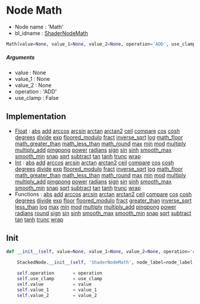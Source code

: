 # Node Math

- Node name : 'Math'
- bl_idname : [ShaderNodeMath](https://docs.blender.org/api/current/bpy.types.ShaderNodeMath.html)


``` python
Math(value=None, value_1=None, value_2=None, operation='ADD', use_clamp=False, node_label=None, node_color=None)
```
##### Arguments

- value : None
- value_1 : None
- value_2 : None
- operation : 'ADD'
- use_clamp : False

## Implementation

- [Float](/docs/GeoNodes/Float.md) : [abs](/docs/GeoNodes/Float.md#abs) [add](/docs/GeoNodes/Float.md#add) [arccos](/docs/GeoNodes/Float.md#arccos) [arcsin](/docs/GeoNodes/Float.md#arcsin) [arctan](/docs/GeoNodes/Float.md#arctan) [arctan2](/docs/GeoNodes/Float.md#arctan2) [ceil](/docs/GeoNodes/Float.md#ceil) [compare](/docs/GeoNodes/Float.md#compare) [cos](/docs/GeoNodes/Float.md#cos) [cosh](/docs/GeoNodes/Float.md#cosh) [degrees](/docs/GeoNodes/Float.md#degrees) [divide](/docs/GeoNodes/Float.md#divide) [exp](/docs/GeoNodes/Float.md#exp) [floored_modulo](/docs/GeoNodes/Float.md#floored_modulo) [fract](/docs/GeoNodes/Float.md#fract) [inverse_sqrt](/docs/GeoNodes/Float.md#inverse_sqrt) [log](/docs/GeoNodes/Float.md#log) [math_floor](/docs/GeoNodes/Float.md#math_floor) [math_greater_than](/docs/GeoNodes/Float.md#math_greater_than) [math_less_than](/docs/GeoNodes/Float.md#math_less_than) [math_round](/docs/GeoNodes/Float.md#math_round) [max](/docs/GeoNodes/Float.md#max) [min](/docs/GeoNodes/Float.md#min) [mod](/docs/GeoNodes/Float.md#mod) [multiply](/docs/GeoNodes/Float.md#multiply) [multiply_add](/docs/GeoNodes/Float.md#multiply_add) [pingpong](/docs/GeoNodes/Float.md#pingpong) [power](/docs/GeoNodes/Float.md#power) [radians](/docs/GeoNodes/Float.md#radians) [sign](/docs/GeoNodes/Float.md#sign) [sin](/docs/GeoNodes/Float.md#sin) [sinh](/docs/GeoNodes/Float.md#sinh) [smooth_max](/docs/GeoNodes/Float.md#smooth_max) [smooth_min](/docs/GeoNodes/Float.md#smooth_min) [snap](/docs/GeoNodes/Float.md#snap) [sqrt](/docs/GeoNodes/Float.md#sqrt) [subtract](/docs/GeoNodes/Float.md#subtract) [tan](/docs/GeoNodes/Float.md#tan) [tanh](/docs/GeoNodes/Float.md#tanh) [trunc](/docs/GeoNodes/Float.md#trunc) [wrap](/docs/GeoNodes/Float.md#wrap)
- [Int](/docs/GeoNodes/Int.md) : [abs](/docs/GeoNodes/Int.md#abs) [add](/docs/GeoNodes/Int.md#add) [arccos](/docs/GeoNodes/Int.md#arccos) [arcsin](/docs/GeoNodes/Int.md#arcsin) [arctan](/docs/GeoNodes/Int.md#arctan) [arctan2](/docs/GeoNodes/Int.md#arctan2) [ceil](/docs/GeoNodes/Int.md#ceil) [compare](/docs/GeoNodes/Int.md#compare) [cos](/docs/GeoNodes/Int.md#cos) [cosh](/docs/GeoNodes/Int.md#cosh) [degrees](/docs/GeoNodes/Int.md#degrees) [divide](/docs/GeoNodes/Int.md#divide) [exp](/docs/GeoNodes/Int.md#exp) [floored_modulo](/docs/GeoNodes/Int.md#floored_modulo) [fract](/docs/GeoNodes/Int.md#fract) [inverse_sqrt](/docs/GeoNodes/Int.md#inverse_sqrt) [log](/docs/GeoNodes/Int.md#log) [math_floor](/docs/GeoNodes/Int.md#math_floor) [math_greater_than](/docs/GeoNodes/Int.md#math_greater_than) [math_less_than](/docs/GeoNodes/Int.md#math_less_than) [math_round](/docs/GeoNodes/Int.md#math_round) [max](/docs/GeoNodes/Int.md#max) [min](/docs/GeoNodes/Int.md#min) [mod](/docs/GeoNodes/Int.md#mod) [multiply](/docs/GeoNodes/Int.md#multiply) [multiply_add](/docs/GeoNodes/Int.md#multiply_add) [pingpong](/docs/GeoNodes/Int.md#pingpong) [power](/docs/GeoNodes/Int.md#power) [radians](/docs/GeoNodes/Int.md#radians) [sign](/docs/GeoNodes/Int.md#sign) [sin](/docs/GeoNodes/Int.md#sin) [sinh](/docs/GeoNodes/Int.md#sinh) [smooth_max](/docs/GeoNodes/Int.md#smooth_max) [smooth_min](/docs/GeoNodes/Int.md#smooth_min) [snap](/docs/GeoNodes/Int.md#snap) [sqrt](/docs/GeoNodes/Int.md#sqrt) [subtract](/docs/GeoNodes/Int.md#subtract) [tan](/docs/GeoNodes/Int.md#tan) [tanh](/docs/GeoNodes/Int.md#tanh) [trunc](/docs/GeoNodes/Int.md#trunc) [wrap](/docs/GeoNodes/Int.md#wrap)
- Functions : [abs](/docs/GeoNodes/GeoNodesTree.md#abs) [add](/docs/GeoNodes/GeoNodesTree.md#add) [arccos](/docs/GeoNodes/GeoNodesTree.md#arccos) [arcsin](/docs/GeoNodes/GeoNodesTree.md#arcsin) [arctan](/docs/GeoNodes/GeoNodesTree.md#arctan) [arctan2](/docs/GeoNodes/GeoNodesTree.md#arctan2) [ceil](/docs/GeoNodes/GeoNodesTree.md#ceil) [compare](/docs/GeoNodes/GeoNodesTree.md#compare) [cos](/docs/GeoNodes/GeoNodesTree.md#cos) [cosh](/docs/GeoNodes/GeoNodesTree.md#cosh) [degrees](/docs/GeoNodes/GeoNodesTree.md#degrees) [divide](/docs/GeoNodes/GeoNodesTree.md#divide) [exp](/docs/GeoNodes/GeoNodesTree.md#exp) [floor](/docs/GeoNodes/GeoNodesTree.md#floor) [floored_modulo](/docs/GeoNodes/GeoNodesTree.md#floored_modulo) [fract](/docs/GeoNodes/GeoNodesTree.md#fract) [greater_than](/docs/GeoNodes/GeoNodesTree.md#greater_than) [inverse_sqrt](/docs/GeoNodes/GeoNodesTree.md#inverse_sqrt) [less_than](/docs/GeoNodes/GeoNodesTree.md#less_than) [log](/docs/GeoNodes/GeoNodesTree.md#log) [max](/docs/GeoNodes/GeoNodesTree.md#max) [min](/docs/GeoNodes/GeoNodesTree.md#min) [mod](/docs/GeoNodes/GeoNodesTree.md#mod) [multiply](/docs/GeoNodes/GeoNodesTree.md#multiply) [multiply_add](/docs/GeoNodes/GeoNodesTree.md#multiply_add) [pingpong](/docs/GeoNodes/GeoNodesTree.md#pingpong) [power](/docs/GeoNodes/GeoNodesTree.md#power) [radians](/docs/GeoNodes/GeoNodesTree.md#radians) [round](/docs/GeoNodes/GeoNodesTree.md#round) [sign](/docs/GeoNodes/GeoNodesTree.md#sign) [sin](/docs/GeoNodes/GeoNodesTree.md#sin) [sinh](/docs/GeoNodes/GeoNodesTree.md#sinh) [smooth_max](/docs/GeoNodes/GeoNodesTree.md#smooth_max) [smooth_min](/docs/GeoNodes/GeoNodesTree.md#smooth_min) [snap](/docs/GeoNodes/GeoNodesTree.md#snap) [sqrt](/docs/GeoNodes/GeoNodesTree.md#sqrt) [subtract](/docs/GeoNodes/GeoNodesTree.md#subtract) [tan](/docs/GeoNodes/GeoNodesTree.md#tan) [tanh](/docs/GeoNodes/GeoNodesTree.md#tanh) [trunc](/docs/GeoNodes/GeoNodesTree.md#trunc) [wrap](/docs/GeoNodes/GeoNodesTree.md#wrap)

## Init

``` python
def __init__(self, value=None, value_1=None, value_2=None, operation='ADD', use_clamp=False, node_label=None, node_color=None):

    StackedNode.__init__(self, 'ShaderNodeMath', node_label=node_label, node_color=node_color)

    self.operation       = operation
    self.use_clamp       = use_clamp
    self.value           = value
    self.value_1         = value_1
    self.value_2         = value_2
```
